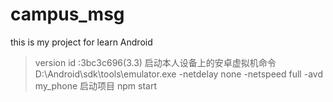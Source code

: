 # campus_msg
this is my project for learn Android 
> version id :3bc3c696(3.3)
> 启动本人设备上的安卓虚拟机命令
D:\Android\sdk\tools\emulator.exe -netdelay none -netspeed full -avd my_phone
> 启动项目
npm start